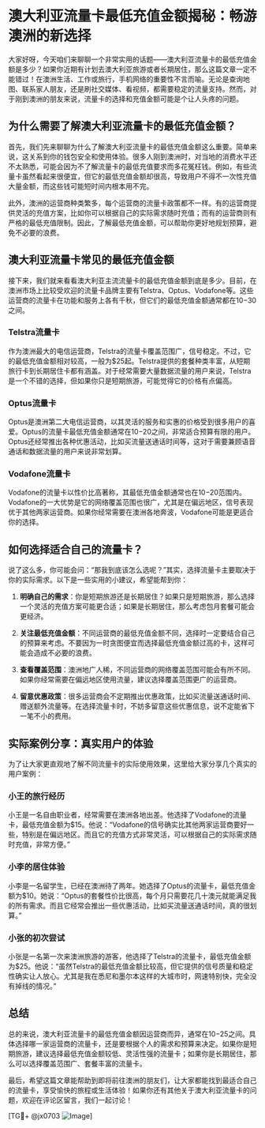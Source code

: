 # 澳大利亚流量卡最低充值金额揭秘：畅游澳洲的新选择

大家好呀，今天咱们来聊聊一个非常实用的话题——澳大利亚流量卡的最低充值金额是多少？如果你近期有计划去澳大利亚旅游或者长期居住，那么这篇文章一定不能错过！在澳洲生活、工作或旅行，手机网络的重要性不言而喻。无论是查询地图、联系家人朋友，还是刷社交媒体、看视频，都需要稳定的流量支持。然而，对于刚到澳洲的朋友来说，流量卡的选择和充值金额可能是个让人头疼的问题。

## 为什么需要了解澳大利亚流量卡的最低充值金额？

首先，我们先来聊聊为什么了解澳大利亚流量卡的最低充值金额这么重要。简单来说，这关系到你的钱包安全和使用体验。很多人刚到澳洲时，对当地的消费水平还不太熟悉，可能会因为不了解流量卡的最低充值要求而多花冤枉钱。例如，有些流量卡虽然看起来很便宜，但它的最低充值金额却很高，导致用户不得不一次性充值大量金额，而这些钱可能短时间内根本用不完。

此外，澳洲的运营商种类繁多，每个运营商的流量卡政策都不一样。有的运营商提供灵活的充值方案，比如你可以根据自己的实际需求随时充值；而有的运营商则有严格的最低充值限制。因此，了解最低充值金额，可以帮助你更好地规划预算，避免不必要的浪费。

## 澳大利亚流量卡常见的最低充值金额

接下来，我们就来看看澳大利亚主流流量卡的最低充值金额到底是多少。目前，在澳洲市场上比较受欢迎的流量卡品牌主要有Telstra、Optus、Vodafone等。这些运营商的流量卡在功能和服务上各有千秋，但它们的最低充值金额通常都在$10-$30之间。

### Telstra流量卡
作为澳洲最大的电信运营商，Telstra的流量卡覆盖范围广，信号稳定。不过，它的最低充值金额相对较高，一般为$25起。Telstra提供的套餐种类丰富，从短期旅行卡到长期居住卡都有涵盖。对于经常需要大量数据流量的用户来说，Telstra是一个不错的选择，但如果你只是短期旅游，可能觉得它的价格有点偏高。

### Optus流量卡
Optus是澳洲第二大电信运营商，以其灵活的服务和实惠的价格受到很多用户的喜爱。Optus的流量卡最低充值金额通常在$10-$20之间，非常适合预算有限的用户。Optus还经常推出各种优惠活动，比如买流量送通话时间等，这对于需要兼顾语音通话和数据流量的用户来说非常划算。

### Vodafone流量卡
Vodafone的流量卡以性价比高著称，其最低充值金额通常也在$10-$20范围内。Vodafone的一大优势是它的网络覆盖范围也很广，尤其是在偏远地区，信号表现优于其他两家运营商。如果你经常需要在澳洲各地奔波，Vodafone可能是更适合你的选择。

## 如何选择适合自己的流量卡？

说了这么多，你可能会问：“那我到底该怎么选呢？”其实，选择流量卡主要取决于你的实际需求。以下是一些实用的小建议，希望能帮到你：

1. **明确自己的需求**：你是短期旅游还是长期居住？如果只是短期旅游，那么选择一个灵活的充值方案可能更合适；如果是长期居住，那么考虑包月套餐可能会更经济。
   
2. **关注最低充值金额**：不同运营商的最低充值金额不同，选择时一定要结合自己的预算来考虑。不要因为一时贪图便宜而选择最低充值金额过高的卡，这样可能会造成不必要的浪费。

3. **查看覆盖范围**：澳洲地广人稀，不同运营商的网络覆盖范围可能会有所不同。如果你经常需要在偏远地区使用流量，建议选择覆盖范围更广的运营商。

4. **留意优惠政策**：很多运营商会不定期推出优惠政策，比如买流量送通话时间、赠送额外流量等。在选择流量卡时，不妨多留意这些优惠信息，说不定能省下一笔不小的费用。

## 实际案例分享：真实用户的体验

为了让大家更直观地了解不同流量卡的实际使用效果，这里给大家分享几个真实的用户案例：

### 小王的旅行经历
小王是一名自由职业者，经常需要在澳洲各地出差。他选择了Vodafone的流量卡，最低充值金额为$15。他说：“Vodafone的信号确实比其他两家运营商要好一些，特别是在偏远地区。而且它的充值方式非常灵活，可以根据自己的实际需求随时充值，非常方便。”

### 小李的居住体验
小李是一名留学生，已经在澳洲待了两年。她选择了Optus的流量卡，最低充值金额为$10。她说：“Optus的套餐性价比很高，每个月只需要花几十澳元就能满足我的所有需求。而且它经常会推出一些优惠活动，比如买流量送通话时间，真的很划算。”

### 小张的初次尝试
小张是一名第一次来澳洲旅游的游客，他选择了Telstra的流量卡，最低充值金额为$25。他说：“虽然Telstra的最低充值金额比较高，但它提供的信号质量和稳定性确实让人放心。尤其是我在悉尼和墨尔本这样的大城市时，网速特别快，完全没有掉线的情况。”

## 总结

总的来说，澳大利亚流量卡的最低充值金额因运营商而异，通常在$10-$25之间。具体选择哪一家运营商的流量卡，还是要根据个人的需求和预算来决定。如果你是短期旅游，建议选择最低充值金额较低、灵活性强的流量卡；如果你是长期居住，那么可以选择覆盖范围广、套餐丰富的流量卡。

最后，希望这篇文章能帮助到即将前往澳洲的朋友们，让大家都能找到最适合自己的流量卡，享受愉快的旅程或生活体验！如果你还有其他关于澳大利亚流量卡的问题，欢迎在评论区留言，我们一起讨论！

[TG💪+ @jx0703 ![Image](https://github.com/user-attachments/assets/dbca1d08-cadb-493c-b0ec-ad6f7a83f270)]